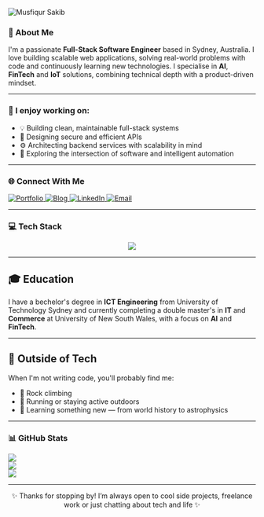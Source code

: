 ![Musfiqur Sakib](https://mrsakib.com/static/og-image.png)

### 🚀 About Me

I'm a passionate **Full-Stack Software Engineer** based in Sydney, Australia. I love building scalable web applications, solving real-world problems with code and continuously learning new technologies. I specialise in **AI**, **FinTech** and **IoT** solutions, combining technical depth with a product-driven mindset.

---

### 🧠 I enjoy working on:

- 💡 Building clean, maintainable full-stack systems
- 🔐 Designing secure and efficient APIs
- ⚙️ Architecting backend services with scalability in mind
- 🧠 Exploring the intersection of software and intelligent automation

---

### 🌐 Connect With Me

<p>
  <a href="https://mrsakib.com">
    <img src="https://img.shields.io/badge/Portfolio-000000?style=for-the-badge&logo=vercel&logoColor=white" alt="Portfolio">
  </a>
  <a href="https://blog.mrsakib.com">
    <img src="https://img.shields.io/badge/Blog-2962FF?style=for-the-badge&logo=hashnode&logoColor=white" alt="Blog">
  </a>
  <a href="https://www.linkedin.com/in/mrsakib94/">
    <img src="https://img.shields.io/badge/LinkedIn-0077B5?style=for-the-badge&logo=linkedin&logoColor=white" alt="LinkedIn">
  </a>
  <a href="mailto:hello@mrsakib.com">
    <img src="https://img.shields.io/badge/Email-D14836?style=for-the-badge&logo=gmail&logoColor=white" alt="Email">
  </a>
</p>

---

### 💻 Tech Stack

<p align="center">
  <img src="https://skillicons.dev/icons?i=ts,js,py,c,java,html,css,tailwind,sass,nodejs,nestjs,nextjs,react,express,flask,mysql,postgres,mongodb,redis,jest,aws,vercel,github,gitlab,postman,docker,linux,raspberrypi,supabase,figma" />
</p>

---

## 🎓 Education

I have a bechelor's degree in **ICT Engineering** from University of Technology Sydney and currently completing a double master's in **IT** and **Commerce** at University of New South Wales, with a focus on **AI** and **FinTech**.

---

## 🌿 Outside of Tech

When I'm not writing code, you'll probably find me:

- 🧗 Rock climbing
- 🏃 Running or staying active outdoors
- 🧘 Learning something new — from world history to astrophysics

---

### 📊 GitHub Stats

![](https://github-readme-stats.vercel.app/api?username=mrsakib94&theme=dark&hide_border=true&include_all_commits=true&count_private=true)  
![](https://github-readme-streak-stats.herokuapp.com/?user=mrsakib94&theme=dark&hide_border=true)  
![](https://github-readme-stats.vercel.app/api/top-langs/?username=mrsakib94&theme=dark&hide_border=true&include_all_commits=true&count_private=true&layout=compact)

---

<p align="center">
✨ Thanks for stopping by! I’m always open to cool side projects, freelance work or just chatting about tech and life ✨
</p>
